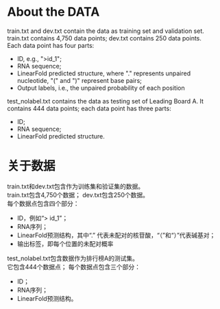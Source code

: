 # About the DATA

train.txt and dev.txt contain the data as training set and validation set.   
train.txt contains 4,750 data points; dev.txt contains 250 data points.  
Each data point has four parts:  
* ID, e.g., ">id_1";
* RNA sequence;
* LinearFold predicted structure, where "." represents unpaired nucleotide, "(" and ")" represent base pairs;
* Output labels, i.e., the unpaired probability of each position

test_nolabel.txt contains the data as testing set of Leading Board A. 
It contains 444 data points; each data point has three parts:
* ID;
* RNA sequence;
* LinearFold predicted structure.

# 关于数据

train.txt和dev.txt包含作为训练集和验证集的数据。  
train.txt包含4,750个数据； dev.txt包含250个数据。  
每个数据点包含四个部分：  
* ID，例如“> id_1”；  
* RNA序列；  
* LinearFold预测结构，其中“.” 代表未配对的核苷酸，“（”和“）”代表碱基对；  
* 输出标签，即每个位置的未配对概率  

test_nolabel.txt包含数据作为排行榜A的测试集。  
它包含444个数据点； 每个数据点包含三个部分：
* ID；
* RNA序列；
* LinearFold预测结构。
